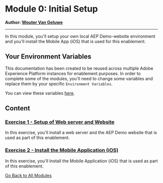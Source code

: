 # Module 0: Initial Setup

**Author: [Wouter Van Geluwe](https://www.linkedin.com/in/woutervangeluwe/)**

---

In this module, you'll setup your own local AEP Demo-website environment and you'll install the Mobile App (iOS) that is used for this enablement.

## Your Environment Variables

This documentation has been created to be reused across multiple Adobe Experience Platform instances for enablement purposes.
In order to complete some of the modules, you'll need to change some variables and replace them by your specific ``Environment Variables``.

You can view these variables [here](../../environment.md).

## Content

### [Exercise 1 - Setup of Web server and Website](./ex1.md)

In this exercise, you'll install a web server and the AEP Demo website that is used as part of this enablement.

### [Exercise 2 - Install the Mobile Application (iOS)](./ex2.md)

In this exercise, you'll Install the Mobile Application (iOS) that is used as part of this enablement.

[Go Back to All Modules](../../README.md)
